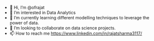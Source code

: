 - 👋 Hi, I’m @ofrajat
- 👀 I’m interested in Data Analytics
- 🌱 I’m currently learning different modelling techniques to leverage the power of data.
- 💞️ I’m looking to collaborate on data science projects.
- 📫 How to reach me https://www.linkedin.com/in/rajatsharma3117/

<!---
ofrajat/ofrajat is a ✨ special ✨ repository because its `README.md` (this file) appears on your GitHub profile.
You can click the Preview link to take a look at your changes.
--->
